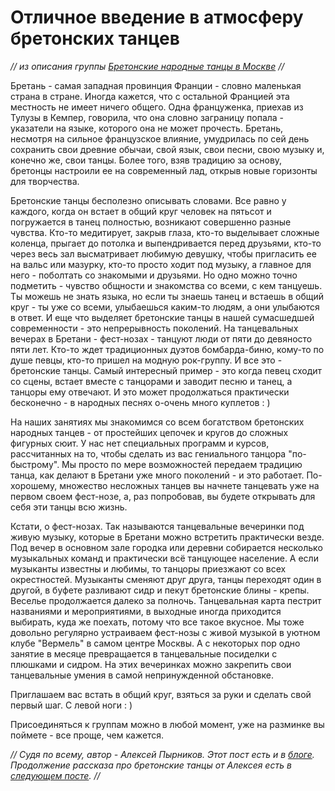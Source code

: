 # Отличное введение в атмосферу бретонских танцев
_// из описания группы [Бретонские народные танцы в Москве](https://vk.com/club25749886) //_

Бретань - самая западная провинция Франции - словно маленькая страна в стране. Иногда кажется, что с остальной Францией эта местность не имеет ничего общего. Одна француженка, приехав из Тулузы в Кемпер, говорила, что она словно заграницу попала - указатели на языке, которого она не может прочесть. Бретань, несмотря на сильное французское влияние, умудрилась по сей день сохранить свои древние обычаи, свой язык, свои песни, свою музыку и, конечно же, свои танцы. Более того, взяв традицию за основу, бретонцы настроили ее на современный лад, открыв новые горизонты для творчества.

Бретонские танцы бесполезно описывать словами. Все равно у каждого, когда он встает в общий круг человек на пятьсот и погружается в танец полностью, возникают совершенно разные чувства. Кто-то медитирует, закрыв глаза, кто-то выделывает сложные коленца, прыгает до потолка и выпендривается перед друзьями, кто-то через весь зал высматривает любимую девушку, чтобы пригласить ее на вальс или мазурку, кто-то просто ходит под музыку, а главное для него - поболтать со знакомыми и друзьями.
Но одно можно точно подметить - чувство общности и знакомства со всеми, с кем танцуешь. Ты можешь не знать языка, но если ты знаешь танец и встаешь в общий круг - ты уже со всеми, улыбаешься каким-то людям, а они улыбаются в ответ.
И еще что выделяет бретонские танцы в нашей сумасшедшей современности - это непрерывность поколений. На танцевальных вечерах в Бретани - фест-нозах - танцуют люди от пяти до девяносто пяти лет. Кто-то ждет традиционных дуэтов бомбарда-биню, кому-то по душе певцы, кто-то пришел на модную рок-группу. И все это - бретонские танцы.
Самый интересный пример - это когда певец сходит со сцены, встает вместе с танцорами и заводит песню и танец, а танцоры ему отвечают. И это может продолжаться практически бесконечно - в народных песнях о-очень много куплетов : )

На наших занятиях мы знакомимся со всем богатством бретонских народных танцев - от простейших цепочек и кругов до сложных фигурных сюит. У нас нет специальных программ и курсов, рассчитанных на то, чтобы сделать из вас гениального танцора "по-быстрому". Мы просто по мере возможностей передаем традицию танца, как делают в Бретани уже много поколений - и это работает. По-хорошему, множество несложных танцев вы начнете танцевать уже на первом своем фест-нозе, а, раз попробовав, вы будете открывать для себя эти танцы всю жизнь.

Кстати, о фест-нозах. Так называются танцевальные вечеринки под живую музыку, которые в Бретани можно встретить практически везде. Под вечер в основном зале городка или деревни собирается несколько музыкальных команд и практически всё танцующее население. А если музыканты известны и любимы, то танцоры приезжают со всех окрестностей. Музыканты сменяют друг друга, танцы переходят один в другой, в буфете разливают сидр и пекут бретонские блины - крепы. Веселье продолжается далеко за полночь.
Танцевальная карта пестрит названиями и мероприятиями, в выходные иногда приходится выбирать, куда же поехать, потому что все такое вкусное.
Мы тоже довольно регулярно устраиваем фест-нозы с живой музыкой в уютном клубе "Вермель" в самом центре Москвы. А с некоторых пор одно занятие в месяце превращается в танцевальные посиделки с плюшками и сидром. На этих вечеринках можно закрепить свои танцевальные умения в самой непринужденной обстановке.

Приглашаем вас встать в общий круг, взяться за руки и сделать свой первый шаг. С левой ноги : )

Присоединяться к группам можно в любой момент, уже на разминке вы поймете - все проще, чем кажется.

_// Судя по всему, автор - Алексей Пырников. Этот пост есть и в [блоге](http://celtic-community.diary.ru/p182519919.htm?oam#more1). Продолжение рассказа про бретонские танцы от Алексея есть в [следующем посте](http://celtic-community.diary.ru/p193203999.htm?oam#more1). //_

